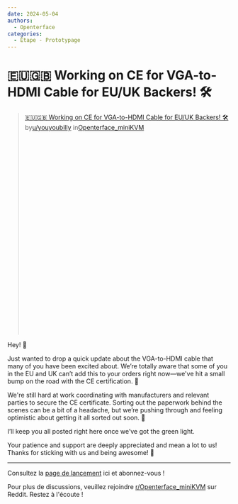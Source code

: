 ```yaml
---
date: 2024-05-04
authors:
  - Openterface
categories:
  - Étape - Prototypage
---
```


# 🇪🇺🇬🇧 Working on CE for VGA-to-HDMI Cable for EU/UK Backers! 🛠️

<blockquote class="reddit-embed-bq" style="height:500px" data-embed-height="546"><a href="https://www.reddit.com/r/Openterface_miniKVM/comments/1cjf8zi/working_on_ce_for_vgatohdmi_cable_for_euuk_backers/">🇪🇺🇬🇧 Working on CE for VGA-to-HDMI Cable for EU/UK Backers! 🛠️</a><br> by<a href="https://www.reddit.com/user/youyoubilly/">u/youyoubilly</a> in<a href="https://www.reddit.com/r/Openterface_miniKVM/">Openterface_miniKVM</a></blockquote><script async="" src="https://embed.reddit.com/widgets.js" charset="UTF-8"></script>

<!-- more -->

Hey! 👋

Just wanted to drop a quick update about the VGA-to-HDMI cable that many of you have been excited about. We’re totally aware that some of you in the EU and UK can’t add this to your orders right now—we've hit a small bump on the road with the CE certification. 🚧

We're still hard at work coordinating with manufacturers and relevant parties to secure the CE certificate. Sorting out the paperwork behind the scenes can be a bit of a headache, but we’re pushing through and feeling optimistic about getting it all sorted out soon. 🌟

I’ll keep you all posted right here once we’ve got the green light.

Your patience and support are deeply appreciated and mean a lot to us! Thanks for sticking with us and being awesome! 🙌

--------

Consultez la [page de lancement](https://www.crowdsupply.com/techxartisan/openterface-mini-kvm) ici et abonnez-vous !

Pour plus de discussions, veuillez rejoindre [r/Openterface_miniKVM](https://www.reddit.com/r/Openterface_miniKVM/) sur Reddit. Restez à l'écoute !